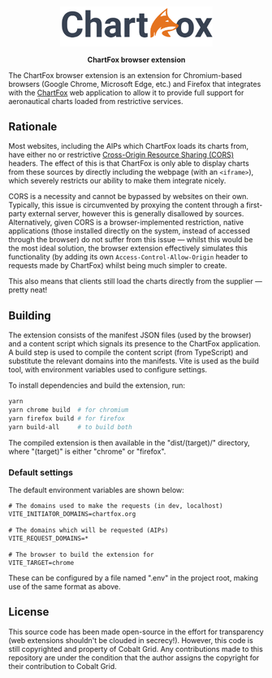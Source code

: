 <p align="center"><img src="./public/img/logo.png" width="300" /></p>
<p align="center"><b>ChartFox browser extension</b></p>

The ChartFox browser extension is an extension for Chromium-based browsers (Google Chrome, Microsoft Edge, etc.) and Firefox that integrates with the [ChartFox](https://chartfox.org/) web application to allow it to provide full support for aeronautical charts loaded from restrictive services.

## Rationale

Most websites, including the AIPs which ChartFox loads its charts from, have either no or restrictive [Cross-Origin Resource Sharing (CORS)](https://en.wikipedia.org/wiki/Cross-origin_resource_sharing) headers. The effect of this is that ChartFox is only able to display charts from these sources by directly including the webpage (with an `<iframe>`), which severely restricts our ability to make them integrate nicely.

CORS is a necessity and cannot be bypassed by websites on their own. Typically, this issue is circumvented by proxying the content through a first-party external server, however this is generally disallowed by sources. Alternatively, given CORS is a browser-implemented restriction, native applications (those installed directly on the system, instead of accessed through the browser) do not suffer from this issue &mdash; whilst this would be the most ideal solution, the browser extension effectively simulates this functionality (by adding its own `Access-Control-Allow-Origin` header to requests made by ChartFox) whilst being much simpler to create.

This also means that clients still load the charts directly from the supplier &mdash; pretty neat!

## Building

The extension consists of the manifest JSON files (used by the browser) and a content script which signals its presence to the ChartFox application. A build step is used to compile the content script (from TypeScript) and substitute the relevant domains into the manifests. Vite is used as the build tool, with environment variables used to configure settings.

To install dependencies and build the extension, run:

```sh
yarn
yarn chrome build  # for chromium
yarn firefox build # for firefox
yarn build-all     # to build both
```

The compiled extension is then available in the "dist/(target)/" directory, where "(target)" is either "chrome" or "firefox".

### Default settings

The default environment variables are shown below:

```
# The domains used to make the requests (in dev, localhost)
VITE_INITIATOR_DOMAINS=chartfox.org

# The domains which will be requested (AIPs)
VITE_REQUEST_DOMAINS=*

# The browser to build the extension for
VITE_TARGET=chrome
```

These can be configured by a file named ".env" in the project root, making use of the same format as above.

## License

This source code has been made open-source in the effort for transparency (web extensions shouldn't be clouded in secrecy!). However, this code is still copyrighted and property of Cobalt Grid. Any contributions made to this repository are under the condition that the author assigns the copyright for their contribution to Cobalt Grid.
